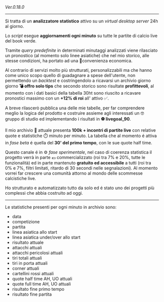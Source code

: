 _Ver.0.18.0_

---

Si tratta di un **analizzatore statistico** attivo su un _virtual desktop server_ 24h al giorno.

Lo _script_ esegue **aggiornamenti ogni minuto** su tutte le partite di calcio live del book verde.

Tramite _query predefinite_ in determinati minutaggi analizzati viene rilasciato un pronostico (al momento solo linee asiatiche) che nel mio storico, alle stesse condizioni, ha portato ad una 🤑convenienza economica.

Al contrario di servizi molto più strutturati, personalizzabili ma che hanno come unico scopo quello di guadagnare a spese dell'utente, non permettendo un _backtest_ e costringendolo a ricavarsi un archivio giorno giorno **💣 offro solo  tips** che secondo storico sono risultate **profittevoli**, al momento con i dati basici della tabella 30ht sono riuscito a ricavare pronostici massimo con un **+12% di roi** all' attivo ✅.

A breve rilascerò pubblica una delle mie tabelle, per far comprendere meglio la logica del prodotto e costruire assieme agli interessati un 🤓 gruppo di studio ed implementando i risultati in **⚽ livegoal_90**.

Il mio archivio 📂 attuale presenta **100k + incontri di partite live** con relative quote e statistiche ⏱️ minuto per minuto.
La tabella che al momento é attiva in _fase beta_ é quella del **30' del primo tempo**, con le sue quote half time.

Questo canale é in ⚙️ _fase sperimentale_, nel caso di coerenza statistica il progetto verrà in parte 💶 commercializzato (roi tra 7% e 20%, tutte le funzionalità) ed in parte mantenuto **gratuito ed accessibile** a tutti (roi tra 0% e 7%, filtri limitati, ritardo di 30 secondi nelle segnalazioni).
Al momento vorrei far crescere una comunità attorno al mondo delle scommesse calcistiche live. 

Ho strutturato e automatizzato tutto da solo ed é stato uno dei progetti più complessi che abbia costruito ad oggi.

---

Le statistiche presenti per ogni minuto in archivio sono:
- data
- competizione
- partita
- linea asiatica allo start
- linea asiatica under/over allo start
- risultato attuale
- attacchi attuali
- attacchi pericolosi attuali
- tiri totali attuali
- tiri in porta attuali
- corner attuali
- cartellini rossi attuali
- quote half time AH, UO attuali
- quote full time AH, UO attuali
- risultato fine primo tempo
- risultato fine partita

